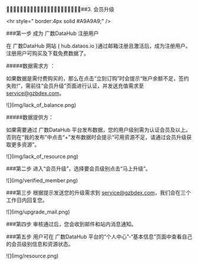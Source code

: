 \#\#3. 会员升级

&lt;hr style=" border:4px solid \#A9A9A9;" \/&gt;

\#\#\#第一步 成为 广数DataHub 注册用户

在 广数DataHub 网站 \( hub.dataos.io \)通过邮箱注册且激活后，成为注册用户。注册用户可购买及下载免费数据了。

\#\#\#\#\#数据需求方 ：

如果数据是需付费购买的，那么在点击“立刻订购”时会提示“账户余额不足，签约失败!”，需前往“会员升级”页面进行认证，并发送充值需求至 service@gzbdex.com。

!\[\]\(img\/lack\_of\_balance.png\)

\#\#\#\#\#数据提供方：

如果需要通过 广数DataHub 平台发布数据，您的用户级别需为认证会员及以上。否则在“我的发布”中点击“+”发布数据时会提示“可用资源不足，请通过会员升级获取更多资源”。

!\[\]\(img\/lack\_of\_resource.png\)

\#\#\#第二步 进入“会员升级”，选择要会员级别点击“马上升级”。

!\[\]\(img\/verified\_member.png\)

\#\#\#第三步 根据提示发送您的升级需求到 service@gzbdex.com，我们会在三个工作日内回复您。

!\[\]\(img\/upgrade\_mail.png\)



\#\#\#第四步 审核通过后，您会收到邮件和站内消息通知。

\#\#\#第五步 用户可在 广数DataHub 平台的“个人中心”-“基本信息”页面中查看自己的会员级别信息和资源状态。

!\[\]\(img\/resource.png\)

